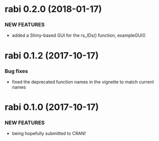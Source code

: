 rabi 0.2.0 (2018-01-17)
=========================

### NEW FEATURES

  * added a Shiny-based GUI for the rs_IDs() function, exampleGUI()
  

rabi 0.1.2 (2017-10-17)
=========================

### Bug fixes

  * fixed the deprecated function names in the vignette to match current names

rabi 0.1.0 (2017-10-17)
=========================

### NEW FEATURES

  * being hopefully submitted to CRAN!

